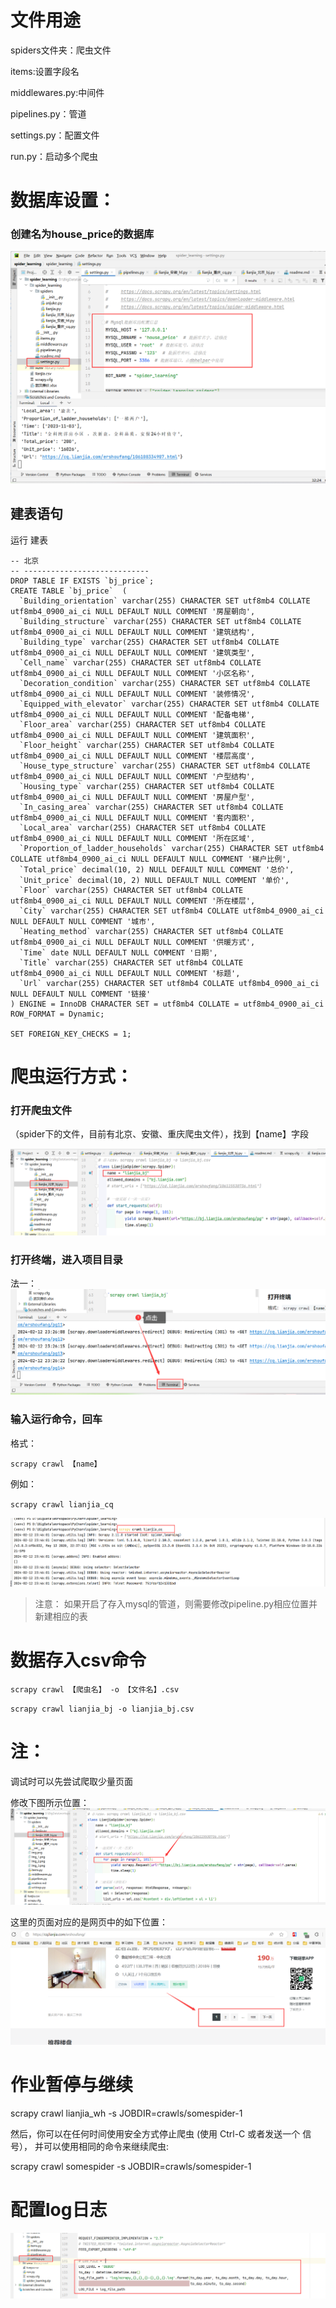 # 文件用途

spiders文件夹：爬虫文件

items:设置字段名

middlewares.py:中间件

pipelines.py：管道

settings.py：配置文件

run.py：启动多个爬虫

# 数据库设置：

### 创建名为house_price的数据库

![img.png](img.png)

## 建表语句
运行 建表
```
-- 北京
-- ----------------------------
DROP TABLE IF EXISTS `bj_price`;
CREATE TABLE `bj_price`  (
  `Building_orientation` varchar(255) CHARACTER SET utf8mb4 COLLATE utf8mb4_0900_ai_ci NULL DEFAULT NULL COMMENT '房屋朝向',
  `Building_structure` varchar(255) CHARACTER SET utf8mb4 COLLATE utf8mb4_0900_ai_ci NULL DEFAULT NULL COMMENT '建筑结构',
  `Building_type` varchar(255) CHARACTER SET utf8mb4 COLLATE utf8mb4_0900_ai_ci NULL DEFAULT NULL COMMENT '建筑类型',
  `Cell_name` varchar(255) CHARACTER SET utf8mb4 COLLATE utf8mb4_0900_ai_ci NULL DEFAULT NULL COMMENT '小区名称',
  `Decoration_condition` varchar(255) CHARACTER SET utf8mb4 COLLATE utf8mb4_0900_ai_ci NULL DEFAULT NULL COMMENT '装修情况',
  `Equipped_with_elevator` varchar(255) CHARACTER SET utf8mb4 COLLATE utf8mb4_0900_ai_ci NULL DEFAULT NULL COMMENT '配备电梯',
  `Floor_area` varchar(255) CHARACTER SET utf8mb4 COLLATE utf8mb4_0900_ai_ci NULL DEFAULT NULL COMMENT '建筑面积',
  `Floor_height` varchar(255) CHARACTER SET utf8mb4 COLLATE utf8mb4_0900_ai_ci NULL DEFAULT NULL COMMENT '楼层高度',
  `House_type_structure` varchar(255) CHARACTER SET utf8mb4 COLLATE utf8mb4_0900_ai_ci NULL DEFAULT NULL COMMENT '户型结构',
  `Housing_type` varchar(255) CHARACTER SET utf8mb4 COLLATE utf8mb4_0900_ai_ci NULL DEFAULT NULL COMMENT '房屋户型',
  `In_casing_area` varchar(255) CHARACTER SET utf8mb4 COLLATE utf8mb4_0900_ai_ci NULL DEFAULT NULL COMMENT '套内面积',
  `Local_area` varchar(255) CHARACTER SET utf8mb4 COLLATE utf8mb4_0900_ai_ci NULL DEFAULT NULL COMMENT '所在区域',
  `Proportion_of_ladder_households` varchar(255) CHARACTER SET utf8mb4 COLLATE utf8mb4_0900_ai_ci NULL DEFAULT NULL COMMENT '梯户比例',
  `Total_price` decimal(10, 2) NULL DEFAULT NULL COMMENT '总价',
  `Unit_price` decimal(10, 2) NULL DEFAULT NULL COMMENT '单价',
  `Floor` varchar(255) CHARACTER SET utf8mb4 COLLATE utf8mb4_0900_ai_ci NULL DEFAULT NULL COMMENT '所在楼层',
  `City` varchar(255) CHARACTER SET utf8mb4 COLLATE utf8mb4_0900_ai_ci NULL DEFAULT NULL COMMENT '城市',
  `Heating_method` varchar(255) CHARACTER SET utf8mb4 COLLATE utf8mb4_0900_ai_ci NULL DEFAULT NULL COMMENT '供暖方式',
  `Time` date NULL DEFAULT NULL COMMENT '日期',
  `Title` varchar(255) CHARACTER SET utf8mb4 COLLATE utf8mb4_0900_ai_ci NULL DEFAULT NULL COMMENT '标题',
  `Url` varchar(255) CHARACTER SET utf8mb4 COLLATE utf8mb4_0900_ai_ci NULL DEFAULT NULL COMMENT '链接'
) ENGINE = InnoDB CHARACTER SET = utf8mb4 COLLATE = utf8mb4_0900_ai_ci ROW_FORMAT = Dynamic;

SET FOREIGN_KEY_CHECKS = 1;
```

# 爬虫运行方式：

### 打开爬虫文件
（spider下的文件，目前有北京、安徽、重庆爬虫文件），找到【name】字段

![img_1.png](img_1.png)

### 打开终端，进入项目目录

法一：
![img_2.png](img_2.png)


### 输入运行命令，回车

格式：

`scrapy crawl 【name】`

例如：

`scrapy crawl lianjia_cq`

![img_6.png](img_6.png)

>注意：
> 如果开启了存入mysql的管道，则需要修改pipeline.py相应位置并新建相应的表
> 

# 数据存入csv命令
`scrapy crawl 【爬虫名】 -o 【文件名】.csv`

`scrapy crawl lianjia_bj -o lianjia_bj.csv`

# 注：

调试时可以先尝试爬取少量页面

修改下图所示位置：
![img_4.png](img_4.png)

这里的页面对应的是网页中的如下位置：
![img_5.png](img_5.png)


# 作业暂停与继续

scrapy crawl lianjia_wh -s JOBDIR=crawls/somespider-1

然后，你可以在任何时间使用安全方式停止爬虫 (使用 Ctrl-C 或者发送一个 信号）， 并可以使用相同的命令来继续爬虫:

scrapy crawl somespider -s JOBDIR=crawls/somespider-1

# 配置log日志

![img_7.png](img_7.png)



